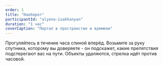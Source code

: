 ```yaml
---
order: 1
title: "Наоборот"
participantId: "alyona-isakhanyan"
duration: "1 час"
coverCaption: "Портал в пространстве и времени"
---
```


Прогуляйтесь в течение часа спиной вперёд. Возьмите за руку спутника, которому вы доверяете - он подскажет, какие препятствия подстерегают вас на пути. Объекты удаляются, стрелка идёт против часовой.
